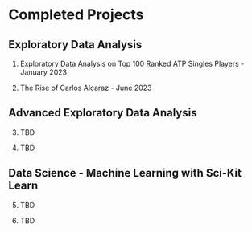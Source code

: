 # Completed Projects

## Exploratory Data Analysis

1. Exploratory Data Analysis on Top 100 Ranked ATP Singles Players - January 2023

2. The Rise of Carlos Alcaraz - June 2023

## Advanced Exploratory Data Analysis

3. TBD

4. TBD

## Data Science - Machine Learning with Sci-Kit Learn

5. TBD

6. TBD
